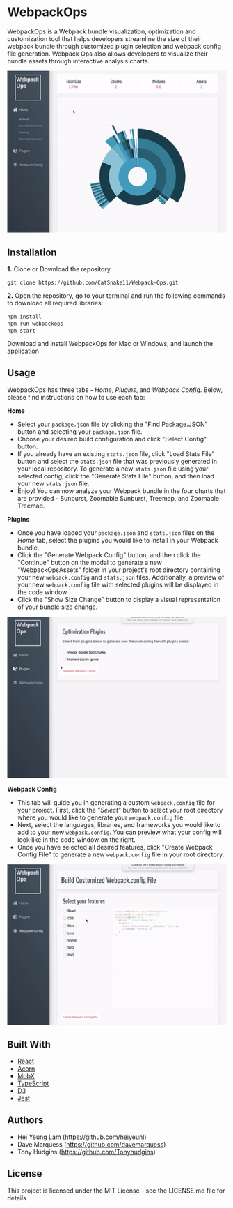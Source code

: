 # WebpackOps


WebpackOps is a Webpack bundle visualization, optimization and customization tool that helps developers streamline the size of their webpack bundle through customized plugin selection and webpack config file generation. Webpack Ops also allows developers to visualize their bundle assets through interactive analysis charts. 

![](https://github.com/davemarquess/Webpack-Ops/blob/read-me/wpo-charts.gif)

## Installation

**1.** Clone or Download the repository.
```
git clone https://github.com/CatSnake11/Webpack-Ops.git
```

**2.** Open the repository, go to your terminal and run the following commands to download all required libraries:
```
npm install
npm run webpackops
npm start
```

Download and install WebpackOps for Mac or Windows, and launch the application

## Usage
WebpackOps has three tabs - *Home*, *Plugins*, and *Webpack Config*. Below, please find instructions on how to use each tab:

**Home**
- Select your `package.json` file by clicking the "Find Package.JSON" button and selecting your `package.json` file.
- Choose your desired build configuration and click "Select Config" button.
- If you already have an existing `stats.json` file, click "Load Stats File" button and select the `stats.json` file that was previously generated in your local repository. To generate a new `stats.json` file using your selected config, click the "Generate Stats File" button, and then load your new `stats.json` file.
- Enjoy! You can now analyze your Webpack bundle in the four charts that are provided - Sunburst, Zoomable Sunburst, Treemap, and Zoomable Treemap.

**Plugins**
- Once you have loaded your `package.json` and `stats.json` files on the *Home* tab, select the plugins you would like to install in your Webpack bundle.
- Click the "Generate Webpack Config" button, and then click the "Continue" button on the modal to generate a new "WebpackOpsAssets" folder in your project's root directory containing your new `webpack.config` and `stats.json` files. Additionally, a preview of your new `webpack.config` file with selected plugins will be displayed in the code window.
- Click the "Show Size Change" button to display a visual representation of your bundle size change.

![](https://github.com/davemarquess/Webpack-Ops/blob/read-me/wpo-optimization-plugins.gif)

**Webpack Config**
- This tab will guide you in generating a custom `webpack.config` file for your project.  First, click the "*Select*" button to select your root directory where you would like to generate your `webpack.config` file.
- Next, select the languages, libraries, and frameworks you would like to add to your new `webpack.config`. You can preview what your config will look like in the code window on the right. 
- Once you have selected all desired features, click "Create Webpack Config File" to generate a new `webpack.config` file in your root directory.

![](https://github.com/davemarquess/Webpack-Ops/blob/read-me/wpo-custom-config.gif)

## Built With
- [React](https://github.com/facebook/react)
- [Acorn](https://github.com/acornjs/acorn)
- [MobX](https://github.com/mobxjs/mobx)
- [TypeScript](https://github.com/Microsoft/TypeScript)
- [D3](https://github.com/d3/d3)
- [Jest](https://github.com/facebook/jest)

## Authors
- Hei Yeung Lam (https://github.com/heiyeunl)
- Dave Marquess (https://github.com/davemarquess)
- Tony Hudgins (https://github.com/Tonyhudgins)

## License
This project is licensed under the MIT License - see the LICENSE.md file for details